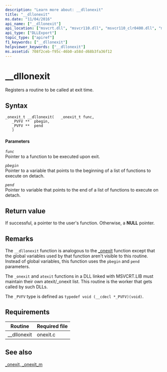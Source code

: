 ```yaml
---
description: "Learn more about: __dllonexit"
title: "__dllonexit"
ms.date: "11/04/2016"
api_name: ["__dllonexit"]
api_location: ["msvcrt.dll", "msvcr110.dll", "msvcr110_clr0400.dll", "msvcr100.dll", "msvcr80.dll", "msvcr120.dll", "msvcr90.dll", "msvcr120_clr0400.dll"]
api_type: ["DLLExport"]
topic_type: ["apiref"]
f1_keywords: ["__dllonexit"]
helpviewer_keywords: ["__dllonexit"]
ms.assetid: 708f2ceb-f95c-46b0-a58d-d68b3fa36f12
---
```

# __dllonexit

Registers a routine to be called at exit time.

## Syntax

```
_onexit_t __dllonexit(   _onexit_t func,
   _PVFV **  pbegin,
   _PVFV **  pend
   )
```

#### Parameters

*`func`*<br/>
Pointer to a function to be executed upon exit.

*`pbegin`*<br/>
Pointer to a variable that points to the beginning of a list of functions to execute on detach.

*`pend`*<br/>
Pointer to variable that points to the end of a list of functions to execute on detach.

## Return value

If successful, a pointer to the user's function. Otherwise, a **NULL** pointer.

## Remarks

The `__dllonexit` function is analogous to the [_onexit](./reference/onexit-onexit-m.md) function except that the global variables used by that function aren't visible to this routine. Instead of global variables, this function uses the `pbegin` and `pend` parameters.

The `_onexit` and `atexit` functions in a DLL linked with MSVCRT.LIB must maintain their own atexit/_onexit list. This routine is the worker that gets called by such DLLs.

The `_PVFV` type is defined as `typedef void (__cdecl *_PVFV)(void)`.

## Requirements

|Routine|Required file|
|-------------|-------------------|
|__dllonexit|onexit.c|

## See also

[_onexit, _onexit_m](./reference/onexit-onexit-m.md)
